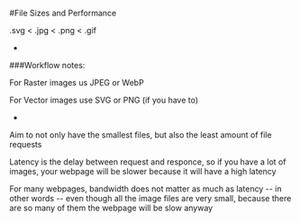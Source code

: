 #File Sizes and Performance

.svg < .jpg < .png < .gif

-

###Workflow notes:

For Raster images us JPEG or WebP

For Vector images use SVG or PNG (if you have to)

-

Aim to not only have the smallest files, but also the least amount of file requests

Latency is the delay between request and responce, so if you have a lot of images, your webpage will be slower because it will have a high latency

For many webpages, bandwidth does not matter as much as latency -- in other words -- even though all the image files are very small, because there are so many of them the webpage will be slow anyway
